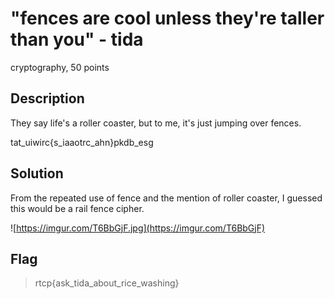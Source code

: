 # "fences are cool unless they're taller than you" - tida
 cryptography, 50 points

## Description
 They say life's a roller coaster, but to me, it's just jumping over fences.

 tat_uiwirc{s_iaaotrc_ahn}pkdb_esg 

## Solution
 From the repeated use of fence and the mention of roller coaster, I guessed this would be a rail fence cipher.

![https://imgur.com/T6BbGjF.jpg](https://imgur.com/T6BbGjF)

## Flag
>rtcp{ask_tida_about_rice_washing}
